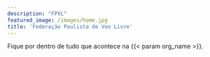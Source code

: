 ```yaml
---
description: "FPVL"
featured_image: /images/home.jpg
title: 'Federação Paulista de Voo Livre'
---
```


Fique por dentro de tudo que acontece na {{< param org_name >}}. 